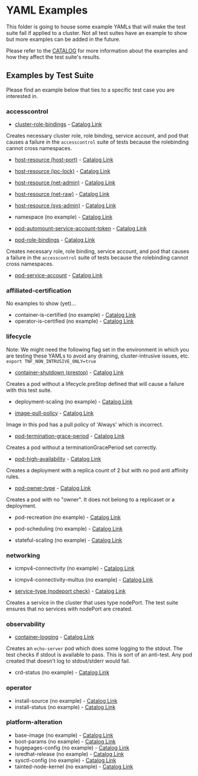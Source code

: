 <!-- markdownlint-disable line-length no-bare-urls -->
# YAML Examples

This folder is going to house some example YAMLs that will make the test suite fail if applied to a cluster.  Not all test suites have an example to show but more examples can be added in the future.

Please refer to the [CATALOG](https://github.com/test-network-function/cnf-certification-test/blob/main/CATALOG.md) for more information about the examples and how they affect the test suite's results.

## Examples by Test Suite

Please find an example below that ties to a specific test case you are interested in.

### accesscontrol

* [cluster-role-bindings](examples/accesscontrol/clusterRoleBinding.yaml) - [Catalog Link](https://github.com/test-network-function/cnf-certification-test/blob/main/CATALOG.md#cluster-role-bindings)

Creates necessary cluster role, role binding, service account, and pod that causes a failure in the `accesscontrol` suite of tests because the rolebinding cannot cross namespaces.

* [host-resource (host-port)](examples/accesscontrol/hostPortPod.yaml) - [Catalog Link](https://github.com/test-network-function/cnf-certification-test/blob/main/CATALOG.md#host-resource)
* [host-resource (ipc-lock)](examples/accesscontrol/ipcLockPod.yaml) - [Catalog Link](https://github.com/test-network-function/cnf-certification-test/blob/main/CATALOG.md#host-resource)
* [host-resource (net-admin)](examples/accesscontrol/netAdminPod.yaml) - [Catalog Link](https://github.com/test-network-function/cnf-certification-test/blob/main/CATALOG.md#host-resource)
* [host-resource (net-raw)](examples/accesscontrol/netRawPod.yaml) - [Catalog Link](https://github.com/test-network-function/cnf-certification-test/blob/main/CATALOG.md#host-resource)
* [host-resource (sys-admin)](examples/accesscontrol/sysAdminPod.yaml) - [Catalog Link](https://github.com/test-network-function/cnf-certification-test/blob/main/CATALOG.md#host-resource)

* namespace (no example) - [Catalog Link](https://github.com/test-network-function/cnf-certification-test/blob/main/CATALOG.md#namespace)

* [pod-automount-service-account-token](examples/accesscontrol/serviceAccountTokenPod.yaml) - [Catalog Link](https://github.com/test-network-function/cnf-certification-test/blob/main/CATALOG.md#pod-automount-service-account-token)

* [pod-role-bindings](examples/accesscontrol/podRoleBinding.yaml) - [Catalog Link](https://github.com/test-network-function/cnf-certification-test/blob/main/CATALOG.md#pod-role-bindings)

Creates necessary role, role binding, service account, and pod that causes a failure in the `accesscontrol` suite of tests because the rolebinding cannot cross namespaces.

* [pod-service-account](examples/accesscontrol/serviceAccountPod.yaml) - [Catalog Link](https://github.com/test-network-function/cnf-certification-test/blob/main/CATALOG.md#pod-service-account)

### affiliated-certification

No examples to show (yet)…

* container-is-certified (no example) - [Catalog Link](https://github.com/test-network-function/cnf-certification-test/blob/main/CATALOG.md#container-is-certified)
* operator-is-certified (no example) - [Catalog Link](https://github.com/test-network-function/cnf-certification-test/blob/main/CATALOG.md#operator-is-certified)

### lifecycle

Note: We might need the following flag set in the environment in which you are testing these YAMLs to avoid any draining, cluster-intrusive issues, etc.
`export TNF_NON_INTRUSIVE_ONLY=true`

* [container-shutdown (prestop)](examples/lifecycle/preStop.yaml) - [Catalog Link](https://github.com/test-network-function/cnf-certification-test/blob/main/CATALOG.md#container-shutdown)

Creates a pod without a lifecycle.preStop defined that will cause a failure with this test suite.

* deployment-scaling (no example) - [Catalog Link](https://github.com/test-network-function/cnf-certification-test/blob/main/CATALOG.md#deployment-scaling)

* [image-pull-policy](examples/lifecycle/imagePullPolicy.yaml) - [Catalog Link](https://github.com/test-network-function/cnf-certification-test/blob/main/CATALOG.md#image-pull-policy)

Image in this pod has a pull policy of 'Always' which is incorrect.

* [pod-termination-grace-period](examples/lifecycle/terminationGracePeriod.yaml) - [Catalog Link](https://github.com/test-network-function/cnf-certification-test/blob/main/CATALOG.md#pod-termination-grace-period)

Creates a pod without a terminationGracePeriod set correctly.

* [pod-high-availability](examples/lifecycle/highAvailability.yaml) - [Catalog Link](https://github.com/test-network-function/cnf-certification-test/blob/main/CATALOG.md#pod-high-availability)

Creates a deployment with a replica count of 2 but with no pod anti affinity rules.

* [pod-owner-type](examples/lifecycle/podOwnerType.yaml) - [Catalog Link](https://github.com/test-network-function/cnf-certification-test/blob/main/CATALOG.md#pod-owner-type)

Creates a pod with no "owner".  It does not belong to a replicaset or a deployment.

* pod-recreation (no example) - [Catalog Link](https://github.com/test-network-function/cnf-certification-test/blob/main/CATALOG.md#pod-recreation)

* pod-scheduling (no example) - [Catalog Link](https://github.com/test-network-function/cnf-certification-test/blob/main/CATALOG.md#pod-scheduling)

* stateful-scaling (no example) - [Catalog Link](https://github.com/test-network-function/cnf-certification-test/blob/main/CATALOG.md#statefulset-scaling)

### networking

* icmpv4-connectivity (no example) - [Catalog Link](https://github.com/test-network-function/cnf-certification-test/blob/main/CATALOG.md#icmpv4-connectivity)

* icmpv4-connectivity-multus (no example) - [Catalog Link](https://github.com/test-network-function/cnf-certification-test/blob/main/CATALOG.md#icmpv4-connectivity-multus)

* [service-type (nodeport check)](examples/networking/nodeport.yaml) - [Catalog Link](https://github.com/test-network-function/cnf-certification-test/blob/main/CATALOG.md#service-type)

Creates a service in the cluster that uses type nodePort.  The test suite ensures that no services with nodePort are created.

### observability

* [container-logging](examples/observability/logging.yaml) - [Catalog Link](https://github.com/test-network-function/cnf-certification-test/blob/main/CATALOG.md#container-logging)

Creates an `echo-server` pod which does some logging to the stdout.  The test checks if stdout is available to pass.  This is sort of an anti-test.  Any pod created that doesn't log to stdout/stderr would fail.

* crd-status (no example) - [Catalog Link](https://github.com/test-network-function/cnf-certification-test/blob/main/CATALOG.md#crd-status)

### operator

* install-source (no example) - [Catalog Link](https://github.com/test-network-function/cnf-certification-test/blob/main/CATALOG.md#install-source)
* install-status (no example) - [Catalog Link](https://github.com/test-network-function/cnf-certification-test/blob/main/CATALOG.md#install-status)

### platform-alteration

* base-image (no example) - [Catalog Link](https://github.com/test-network-function/cnf-certification-test/blob/main/CATALOG.md#base-image)
* boot-params (no example) - [Catalog Link](https://github.com/test-network-function/cnf-certification-test/blob/main/CATALOG.md#boot-params)
* hugepages-config (no example) - [Catalog Link](https://github.com/test-network-function/cnf-certification-test/blob/main/CATALOG.md#hugepages-config)
* isredhat-release (no example) - [Catalog Link](https://github.com/test-network-function/cnf-certification-test/blob/main/CATALOG.md#isredhat-release)
* sysctl-config (no example) - [Catalog Link](https://github.com/test-network-function/cnf-certification-test/blob/main/CATALOG.md#sysctl-config)
* tainted-node-kernel (no example) - [Catalog Link](https://github.com/test-network-function/cnf-certification-test/blob/main/CATALOG.md#tainted-node-kernel)
